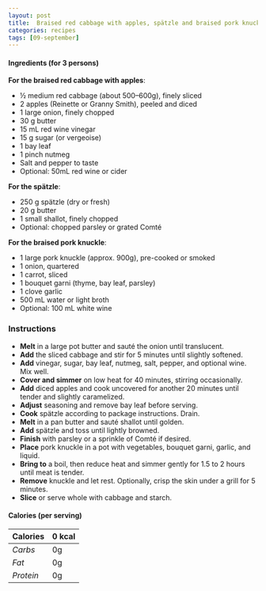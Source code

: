 ```yaml
---
layout: post
title:  Braised red cabbage with apples, spätzle and braised pork knuckle
categories: recipes
tags: [09-september]
---
```


#### Ingredients (for 3 persons)

**For the braised red cabbage with apples**:
- ½ medium red cabbage (about 500–600g), finely sliced
- 2 apples (Reinette or Granny Smith), peeled and diced
- 1 large onion, finely chopped
- 30 g butter
- 15 mL red wine vinegar
- 15 g sugar (or vergeoise)
- 1 bay leaf
- 1 pinch nutmeg
- Salt and pepper to taste
- Optional: 50mL red wine or cider

**For the spätzle**:
- 250 g spätzle (dry or fresh)
- 20 g butter
- 1 small shallot, finely chopped
- Optional: chopped parsley or grated Comté

**For the braised pork knuckle**:
- 1 large pork knuckle (approx. 900g), pre-cooked or smoked
- 1 onion, quartered
- 1 carrot, sliced
- 1 bouquet garni (thyme, bay leaf, parsley)
- 1 clove garlic
- 500 mL water or light broth
- Optional: 100 mL white wine

### Instructions

- **Melt** in a large pot butter and sauté the onion until translucent.
- **Add** the sliced cabbage and stir for 5 minutes until slightly softened.
- **Add** vinegar, sugar, bay leaf, nutmeg, salt, pepper, and optional wine. Mix well.
- **Cover and simmer** on low heat for 40 minutes, stirring occasionally.
- **Add** diced apples and cook uncovered for another 20 minutes until tender and slightly caramelized.
- **Adjust** seasoning and remove bay leaf before serving.
- **Cook** spätzle according to package instructions. Drain.
- **Melt** in a pan butter and sauté shallot until golden.
- **Add** spätzle and toss until lightly browned.
- **Finish** with parsley or a sprinkle of Comté if desired.
- **Place** pork knuckle in a pot with vegetables, bouquet garni, garlic, and liquid.
- **Bring to** a boil, then reduce heat and simmer gently for 1.5 to 2 hours until meat is tender.
- **Remove** knuckle and let rest. Optionally, crisp the skin under a grill for 5 minutes.
- **Slice** or serve whole with cabbage and starch.

#### Calories (per serving)

| **Calories** | 0 kcal |
| ----------- | ----------- |
| *Carbs* | 0g |
| *Fat* | 0g |
| *Protein* | 0g |